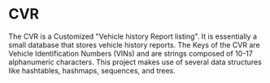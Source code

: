 # CVR
The CVR is a Customized "Vehicle history Report listing". It is essentially a small database that stores vehicle history reports. The Keys of the CVR are Vehicle Identification Numbers (VINs) and are strings composed of 10-17 alphanumeric characters. This project makes use of several data structures like hashtables, hashmaps, sequences, and trees.
